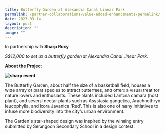 ```yaml
---
title: Butterfly Garden at Alexandra Canal Linear Park
permalink: /partner-collaborations/value-added-enhancements/permalink/
date: 2023-03-14
layout: post
description: ""
image: ""
---
```

In partnership with **Sharp Roxy**

*S$12,000 to set up a butterfly garden at Alexandra Canal Linear Park.*

**About the Project**

**![sharp event](https://www.gardencityfund.gov.sg/-/media/gcf/projects/value-added-enhancements/sharp_roxy_event_01.ashx)**

The Butterfly Garden, about half the size of a basketball field, houses a wide array of plant species to attract butterflies, and offers a visual treat for nature lovers and enthusiasts. These plants included Lantana camara (host plant), and several nectar plants such as Asystasia gangetica, Arachnothryx leucophylla, and Ixora Javanica 'Red'. This is also one of many initiatives to infuse more biodiversity into the city's urban environment.

The Garden's star-shaped design was inspired by the winning entry submitted by Serangoon Secondary School in a design contest.